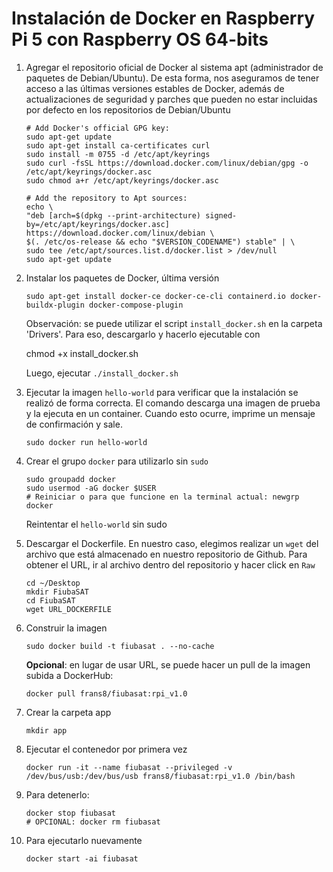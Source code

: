 # Instalación de Docker en Raspberry Pi 5 con Raspberry OS 64-bits
1. Agregar el repositorio oficial de Docker al sistema apt (administrador de paquetes de Debian/Ubuntu). De esta forma, nos aseguramos de tener acceso a las últimas versiones estables de Docker, además de actualizaciones de seguridad y parches que pueden no estar incluidas por defecto en los repositorios de Debian/Ubuntu
    ```
    # Add Docker's official GPG key:
    sudo apt-get update
    sudo apt-get install ca-certificates curl
    sudo install -m 0755 -d /etc/apt/keyrings
    sudo curl -fsSL https://download.docker.com/linux/debian/gpg -o /etc/apt/keyrings/docker.asc
    sudo chmod a+r /etc/apt/keyrings/docker.asc

    # Add the repository to Apt sources:
    echo \
    "deb [arch=$(dpkg --print-architecture) signed-by=/etc/apt/keyrings/docker.asc] https://download.docker.com/linux/debian \
    $(. /etc/os-release && echo "$VERSION_CODENAME") stable" | \
    sudo tee /etc/apt/sources.list.d/docker.list > /dev/null
    sudo apt-get update
    ```

2. Instalar los paquetes de Docker, última versión
    ```
    sudo apt-get install docker-ce docker-ce-cli containerd.io docker-buildx-plugin docker-compose-plugin
    ```

    Observación: se puede utilizar el script `install_docker.sh` en la carpeta 'Drivers'. Para eso, descargarlo y hacerlo ejecutable con

    chmod +x install_docker.sh

    Luego, ejecutar `./install_docker.sh`

3. Ejecutar la imagen `hello-world` para verificar que la instalación se realizó de forma correcta. El comando descarga una imagen de prueba y la ejecuta en un container. Cuando esto ocurre, imprime un mensaje de confirmación y sale.
    ```
    sudo docker run hello-world
    ```

4. Crear el grupo `docker` para utilizarlo sin `sudo`
    ```
    sudo groupadd docker
    sudo usermod -aG docker $USER
    # Reiniciar o para que funcione en la terminal actual: newgrp docker
    ```

    Reintentar el `hello-world` sin sudo

4. Descargar el Dockerfile. En nuestro caso, elegimos realizar un `wget` del archivo que está almacenado en nuestro repositorio de Github. Para obtener el URL, ir al archivo dentro del repositorio y hacer click en `Raw`

    ```
    cd ~/Desktop
    mkdir FiubaSAT
    cd FiubaSAT
    wget URL_DOCKERFILE
    ```

5. Construir la imagen
    ```
    sudo docker build -t fiubasat . --no-cache
    ```

    **Opcional**: en lugar de usar URL, se puede hacer un pull de la imagen subida a DockerHub:
    ```
    docker pull frans8/fiubasat:rpi_v1.0
    ```

6. Crear la carpeta app
    ```
    mkdir app
    ```

7. Ejecutar el contenedor por primera vez
    ```
    docker run -it --name fiubasat --privileged -v /dev/bus/usb:/dev/bus/usb frans8/fiubasat:rpi_v1.0 /bin/bash
    ```

8. Para detenerlo:
    ```
    docker stop fiubasat
    # OPCIONAL: docker rm fiubasat
    ```

9. Para ejecutarlo nuevamente
    ```
    docker start -ai fiubasat
    ```